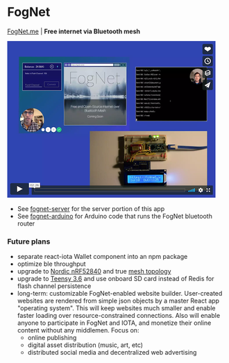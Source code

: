 # FogNet
[FogNet.me](https://fognet.me) | **Free internet via Bluetooth mesh**

[![FogNet](https://raw.githubusercontent.com/Evanfeenstra/fognet/master/static/img/fognet-screen.png)](https://vimeo.com/252654479)

 - See [fognet-server](https://github.com/Evanfeenstra/fognet-server) for the server portion of this app
 - See [fognet-arduino](https://github.com/Evanfeenstra/fognet-arduino) for Arduino code that runs the FogNet bluetooth router

### Future plans
 - separate react-iota Wallet component into an npm package
 - optimize ble throughput
 - upgrade to [Nordic nRF52840](http://www.nordicsemi.com/eng/Products/nRF52840) and true [mesh topology](https://www.bluetooth.com/bluetooth-technology/topology-options/le-mesh)
 - upgrade to [Teensy 3.6](https://www.pjrc.com/store/teensy36.html) and use onboard SD card instead of Redis for flash channel persistence
 - long-term: customizable FogNet-enabled website builder. User-created websites are rendered from simple json objects by a master React app "operating system". This will keep websites much smaller and enable faster loading over resource-constrained connections. Also will enable anyone to participate in FogNet and IOTA, and monetize their online content without any middlemen. Focus on:
   - online publishing
   - digital asset distribution (music, art, etc)
   - distributed social media and decentralized web advertising